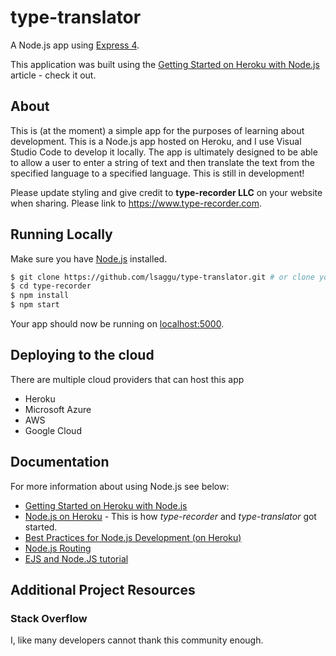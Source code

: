 # type-translator

A Node.js app using [Express 4](http://expressjs.com/).

This application was built using the [Getting Started on Heroku with Node.js](https://devcenter.heroku.com/articles/getting-started-with-nodejs) article - check it out.

## About

This is (at the moment) a simple app for the purposes of learning about development. This is a Node.js app hosted on Heroku, and I use Visual Studio Code to develop it locally. 
The app is ultimately designed to be able to allow a user to enter a string of text and then translate the text from the specified language to a specified language.
This is still in development!

Please update styling and give credit to **type-recorder LLC** on your website when sharing. Please link to https://www.type-recorder.com.

## Running Locally

Make sure you have [Node.js](http://nodejs.org/) installed.

```sh
$ git clone https://github.com/lsaggu/type-translator.git # or clone your own fork
$ cd type-recorder
$ npm install
$ npm start
```

Your app should now be running on [localhost:5000](http://localhost:5000/).

## Deploying to the cloud

There are multiple cloud providers that can host this app

- Heroku
- Microsoft Azure
- AWS
- Google Cloud

## Documentation

For more information about using Node.js see below:

- [Getting Started on Heroku with Node.js](https://devcenter.heroku.com/articles/getting-started-with-nodejs)
- [Node.js on Heroku](https://devcenter.heroku.com/categories/nodejs) - This is how *type-recorder* and *type-translator* got started.
- [Best Practices for Node.js Development (on Heroku)](https://devcenter.heroku.com/articles/node-best-practices)
- [Node.js Routing](https://www.mydatahack.com/website-page-routing-with-node-js-express-and-ejs/)
- [EJS and Node.JS tutorial](https://medium.com/@bhanushali.mahesh3/creating-a-simple-website-with-node-js-express-and-ejs-view-engine-856382a4578f)

## Additional Project Resources



### Stack Overflow

I, like many developers cannot thank this community enough. 

